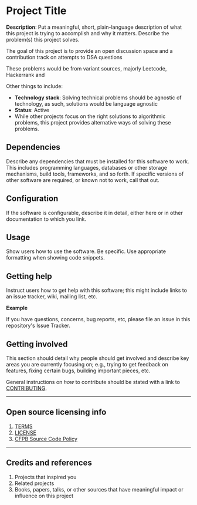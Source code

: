 # Project Title

**Description**:  Put a meaningful, short, plain-language description of what
this project is trying to accomplish and why it matters.
Describe the problem(s) this project solves.

The goal of this project is to provide an open discussion space and a contribution track on attempts to DSA questions

These problems would be from variant sources, majorly Leetcode, Hackerrank and 

Other things to include:

  - **Technology stack**: Solving technical problems should be agnostic of technology, as such, solutions would be language agnostic
  - **Status**:  Active
  - While other projects focus on the right solutions to algorithmic problems, this project provides alternative ways of solving these problems.
  

## Dependencies

Describe any dependencies that must be installed for this software to work.
This includes programming languages, databases or other storage mechanisms, build tools, frameworks, and so forth.
If specific versions of other software are required, or known not to work, call that out.


## Configuration

If the software is configurable, describe it in detail, either here or in other documentation to which you link.

## Usage

Show users how to use the software.
Be specific.
Use appropriate formatting when showing code snippets.

## Getting help

Instruct users how to get help with this software; this might include links to an issue tracker, wiki, mailing list, etc.

**Example**

If you have questions, concerns, bug reports, etc, please file an issue in this repository's Issue Tracker.

## Getting involved

This section should detail why people should get involved and describe key areas you are
currently focusing on; e.g., trying to get feedback on features, fixing certain bugs, building
important pieces, etc.

General instructions on _how_ to contribute should be stated with a link to [CONTRIBUTING](CONTRIBUTING.md).


----

## Open source licensing info
1. [TERMS](TERMS.md)
2. [LICENSE](LICENSE)
3. [CFPB Source Code Policy](https://github.com/cfpb/source-code-policy/)


----

## Credits and references

1. Projects that inspired you
2. Related projects
3. Books, papers, talks, or other sources that have meaningful impact or influence on this project
